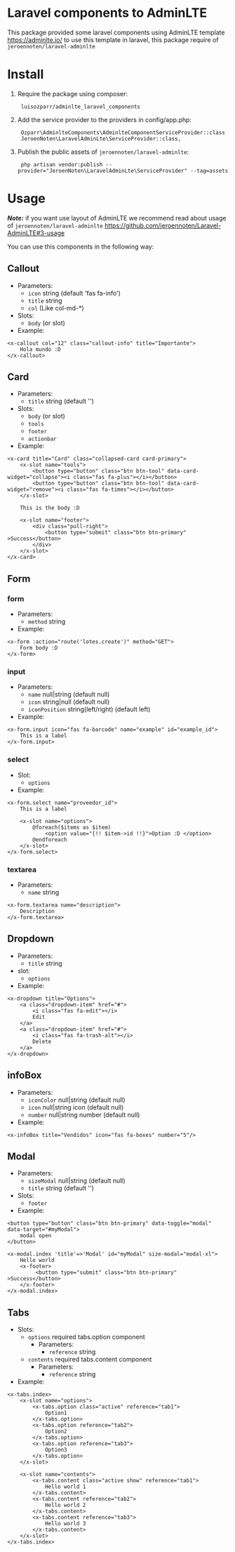 # Laravel components to AdminLTE 

This package provided some laravel components using AdminLTE template https://adminlte.io/ to use this template in laravel, this package require of ```jeroennoten/laravel-adminlte```

# Install

1. Require the package using composer:

        luisozparr/adminlte_laravel_components 

2. Add the service provider to the providers in config/app.php:

        Ozparr\AdminlteComponents\AdminlteComponentServiceProvider::class
        JeroenNoten\LaravelAdminLte\ServiceProvider::class,
        
3. Publish the public assets of ```jeroennoten/laravel-adminlte```:

        php artisan vendor:publish --provider="JeroenNoten\LaravelAdminLte\ServiceProvider" --tag=assets

# Usage

**_Note:_** if you want use layout of AdminLTE we recommend read about usage of ```jeroennoten/laravel-adminlte``` https://github.com/jeroennoten/Laravel-AdminLTE#3-usage

You can use this components in the following way:

## Callout
* Parameters:
  * `icon` string (default 'fas fa-info')
  * `title` string
  * `col` (Like col-md-*)
* Slots:
  * `body` (or slot)
* Example:

```
<x-callout col="12" class="callout-info" title="Importante">
    Hola mundo :D
</x-callout>
```
    
## Card
* Parameters:
  * `title` string (default '')
* Slots:
  * `body` (or slot)
  * `tools`
  * `footer`
  * `actionbar`
* Example:

```
<x-card title="Card" class="collapsed-card card-primary">
    <x-slot name="tools">
        <button type="button" class="btn btn-tool" data-card-widget="collapse"><i class="fas fa-plus"></i></button>
        <button type="button" class="btn btn-tool" data-card-widget="remove"><i class="fas fa-times"></i></button>
    </x-slot>
    
    This is the body :D
    
    <x-slot name="footer">
        <div class="pull-right">
            <button type="submit" class="btn btn-primary" >Success</button>
        </div>
    </x-slot>
</x-card>
```
    
## Form

### form

* Parameters:
  * `method` string
* Example:
```
<x-form :action="route('lotes.create')" method="GET">
    Form body :D
</x-form> 
```
    
### input

* Parameters:
  * `name` null|string (default null)
  * `icon` string|null (default null)
  * `iconPosition` string(left/right) (default left)
* Example:
```
<x-form.input icon="fas fa-barcode" name="example" id="example_id">
    This is a label
</x-form.input>
```
### select

* Slot:
  * `options`
* Example:
```
<x-form.select name="proveedor_id">
    This is a label
    
    <x-slot name="options">
        @foreach($items as $item)
            <option value="{!! $item->id !!}">Option :D </option>
        @endforeach
    </x-slot>
</x-form.select>
```

### textarea
* Parameters:
  * ``name`` string
```
<x-form.textarea name="description">
    Description
</x-form.textarea>
```

## Dropdown
* Parameters:
  * ``title`` string
* slot: 
  * `options`
* Example:
```
<x-dropdown title="Options">
    <a class="dropdown-item" href="#">
        <i class="fas fa-edit"></i>
        Edit
    </a>
    <a class="dropdown-item" href="#">
        <i class="fas fa-trash-alt"></i>
        Delete
    </a>
</x-dropdown>
```

## infoBox

* Parameters:
  * `iconColor` null|string (default null)
  * `icon` null|string icon (default null)
  * `number` null|string number (default null)
* Example:
```
<x-infoBox title="Vendidos" icon="fas fa-boxes" number="5"/>
```

## Modal

* Parameters:
  * `sizeModal` null|string  (default null)
  * `title` string (default '')
* Slots:
  * `footer`
* Example:
```
<button type="button" class="btn btn-primary" data-toggle="modal" data-target="#myModal">
    modal open
</button>

<x-modal.index 'title'=>'Modal' id="myModal" size-modal="modal-xl">
    Hello world
    <x-footer>
         <button type="submit" class="btn btn-primary" >Success</button>
    </x-footer>
</x-modal.index>
```

## Tabs

* Slots:
  * `options` required tabs.option component
    * Parameters:
      * `reference` string
  * `contents` required tabs.content component
    * Parameters:
      * `reference` string 
* Example: 

```
<x-tabs.index>
    <x-slot name="options">
        <x-tabs.option class="active" reference="tab1">
            Option1
        </x-tabs.option>
        <x-tabs.option reference="tab2">
            Option2
        </x-tabs.option>
        <x-tabs.option reference="tab3">
            Option3
        </x-tabs.option>
    </x-slot>

    <x-slot name="contents">
        <x-tabs.content class="active show" reference="tab1">
            Hello world 1
        </x-tabs.content>
        <x-tabs.content reference="tab2">
            Hello world 2
        </x-tabs.content>
        <x-tabs.content reference="tab3">
            Hello world 3
        </x-tabs.content>
    </x-slot>
</x-tabs.index>
```
